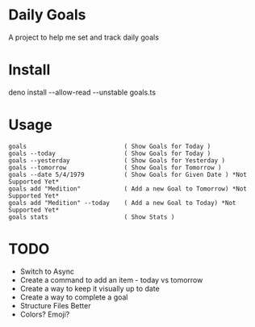 # Daily Goals
A project to help me set and track daily goals

# Install
deno install --allow-read --unstable goals.ts 

# Usage
```
goals                           ( Show Goals for Today ) 
goals --today                   ( Show Goals for Today )
goals --yesterday               ( Show Goals for Yesterday )
goals --tomorrow                ( Show Goals for Tomorrow )
goals --date 5/4/1979           ( Show Goals for Given Date ) *Not Supported Yet*
goals add "Medition"            ( Add a new Goal to Tomorrow) *Not Supported Yet*
goals add "Medition" --today    ( Add a new Goal to Today) *Not Supported Yet*
goals stats                     ( Show Stats )
```

# TODO
- Switch to Async
- Create a command to add an item - today vs tomorrow
- Create a way to keep it visually up to date
- Create a way to complete a goal
- Structure Files Better
- Colors? Emoji?
